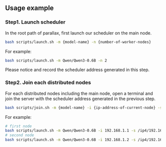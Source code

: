 ## Usage example

### Step1. Launch scheduler
In the root path of parallax, first launch our scheduler on the main node.
```bash
bash scripts/launch.sh -m {model-name} -n {number-of-worker-nodes}
```
For example:
```bash
bash scripts/launch.sh -m Qwen/Qwen3-0.6B -n 2
```
Please notice and record the scheduler address generated in this step.

### Step2. Join each distributed nodes
For each distributed nodes including the main node, open a terminal and join the server with the scheduler address generated in the previous step.
```bash
bash scripts/join.sh -m {model-name} -i {ip-address-of-current-node} -s {scheduler-address}
```
For example:
```bash
# first node
bash scripts/launch.sh -m Qwen/Qwen3-0.6B -i 192.168.1.1 -s /ip4/192.168.1.1/tcp/5001/p2p/xxxxxxxxxxxx
# second node
bash scripts/launch.sh -m Qwen/Qwen3-0.6B -i 192.168.1.2 -s /ip4/192.168.1.1/tcp/5001/p2p/xxxxxxxxxxxx
```
